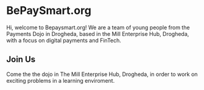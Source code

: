 # BePaySmart.org

Hi, welcome to Bepaysmart.org! We are a team of young people from the Payments Dojo in Drogheda, based in the Mill Enterprise Hub, Drogheda, with a focus on digital payments and FinTech.

## Join Us

Come the the dojo in The Mill Enterprise Hub, Drogheda, in order to work on exciting problems in a learning enviroment.
